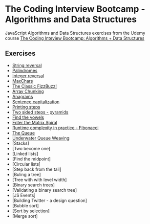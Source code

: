 # The Coding Interview Bootcamp - Algorithms and Data Structures

JavaScript Algorithms and Data Structures exercises from the Udemy course [The Coding Inteview Bootcamp: Algorithms + Data Structures](https://www.udemy.com/course/coding-interview-bootcamp-algorithms-and-data-structure/)

## Exercises

- [String reversal](https://github.com/narcisabadea/The-Coding-Interview-Bootcamp-Algorithms-Data-Structures/blob/main/reversestring)
- [Palindromes](https://github.com/narcisabadea/The-Coding-Interview-Bootcamp-Algorithms-Data-Structures/blob/main/palindrome)
- [Integer reversal](https://github.com/narcisabadea/The-Coding-Interview-Bootcamp-Algorithms-Data-Structures/blob/main/reverseint)
- [MaxChars](https://github.com/narcisabadea/The-Coding-Interview-Bootcamp-Algorithms-Data-Structures/blob/main/maxchar)
- [The Classic FizzBuzz!](https://github.com/narcisabadea/The-Coding-Interview-Bootcamp-Algorithms-Data-Structures/blob/main/fizzbuzz)
- [Array Chunking](https://github.com/narcisabadea/The-Coding-Interview-Bootcamp-Algorithms-Data-Structures/blob/main/chunk)
- [Anagrams](https://github.com/narcisabadea/The-Coding-Interview-Bootcamp-Algorithms-Data-Structures/blob/main/anagrams)
- [Sentence capitalization](https://github.com/narcisabadea/The-Coding-Interview-Bootcamp-Algorithms-Data-Structures/blob/main/capitalize)
- [Printing steps](https://github.com/narcisabadea/The-Coding-Interview-Bootcamp-Algorithms-Data-Structures/blob/main/steps)
- [Two sided steps - pyramids](https://github.com/narcisabadea/The-Coding-Interview-Bootcamp-Algorithms-Data-Structures/blob/main/pyramid)
- [Find the vowels](https://github.com/narcisabadea/The-Coding-Interview-Bootcamp-Algorithms-Data-Structures/blob/main/vowels)
- [Enter the Matrix Spiral](https://github.com/narcisabadea/The-Coding-Interview-Bootcamp-Algorithms-Data-Structures/blob/main/matrix)
- [Runtime complexity in practice - Fibonacci](https://github.com/narcisabadea/The-Coding-Interview-Bootcamp-Algorithms-Data-Structures/blob/main/fib)
- [The Queue](https://github.com/narcisabadea/The-Coding-Interview-Bootcamp-Algorithms-Data-Structures/blob/main/queue)
- [Underwater Queue Weaving](https://github.com/narcisabadea/The-Coding-Interview-Bootcamp-Algorithms-Data-Structures/blob/main/weave)
- [Stacks]
- [Two become one]
- [Linked lists]
- [Find the midpoint]
- [Circular lists]
- [Step back from the tail]
- [Buling a tree]
- [Tree with with level width]
- [Binary search trees]
- [Validating a binary search tree]
- [JS Events]
- [Building Twitter - a design question]
- [Bubble sort]
- [Sort by selection]
- [Merge sort]
